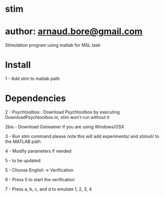 # stim
# author: arnaud.bore@gmail.com
Stimulation program using matlab for MSL task

# Install

1 - Add stim to matlab path

# Dependencies

2 - Psychtoolbox : Download Psychtoolbox by executing DownloadPsychtoolbox.m, stim won't run without it

2bis - Download Gstreamer if you are using Windows/OSX

3 - Run stim command
please note this will add experiments/ and stimuli/ to the MATLAB path

4 - Modify parameters if needed

5 - to be updated

5 - Choose English -> Verification

6 - Press 5 to start the verification

7 - Press a, b, c, and d to emulate 1, 2, 3, 4



